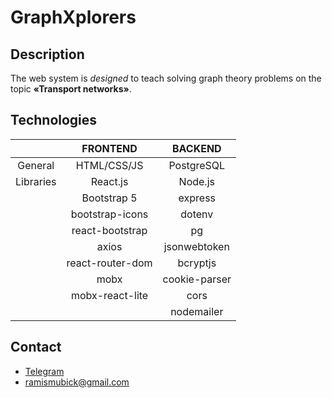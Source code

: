 # **GraphXplorers**

## Description
The web system is *designed* to teach solving graph theory problems on the topic **«Transport networks»**.

## Technologies

|         | FRONTEND           | BACKEND           | 
| :---:   | :---:              | :---:             | 
|General  |  HTML/CSS/JS       | PostgreSQL        | 
|Libraries|  React.js          | Node.js           |              
|         |  Bootstrap 5       | express           |
|         |  bootstrap-icons   | dotenv            |  
|         |  react-bootstrap   | pg                |
|         |  axios             | jsonwebtoken      | 
|         |  react-router-dom  | bcryptjs          | 
|         |  mobx              | cookie-parser     |
|         |  mobx-react-lite   | cors              |
|         |                    | nodemailer        |     

## Contact

* [Telegram](https://t.me/rmubarakov)
* ramismubick@gmail.com